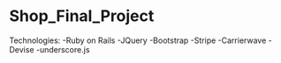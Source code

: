 # Shop_Final_Project

Technologies:
-Ruby on Rails
-JQuery
-Bootstrap
-Stripe
-Carrierwave
-Devise
-underscore.js
